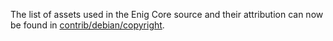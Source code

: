 The list of assets used in the Enig Core source and their attribution can now be found in [contrib/debian/copyright](../contrib/debian/copyright).
